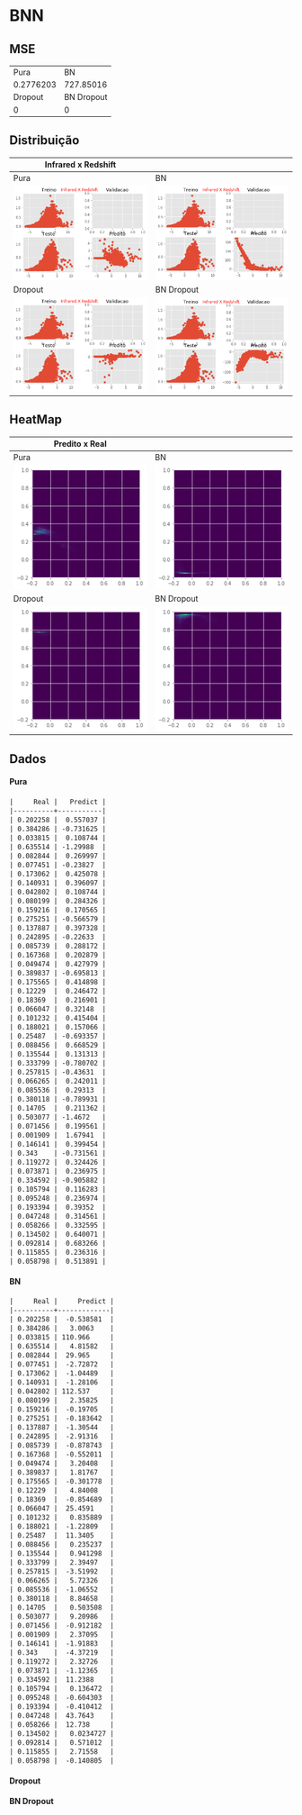 
# BNN

## MSE 

|   |    |
|----|----|
| Pura| BN|
|     0.2776203     |     727.85016 |
| Dropout | BN Dropout|
|         0  |      0 |


## Distribuição 

|  Infrared x Redshift  |    |
|----|----|
| Pura| BN|
|     ![](pure.png)     |     ![](bn.png) |
| Dropout | BN Dropout|
|         ![](dp.png)  |      ![](dpbn.png) |


## HeatMap 

|  Predito x Real  |    |
|----|----|
| Pura| BN|
|     ![](pure_hm.png)     |     ![](bn_hm.png) |
| Dropout | BN Dropout|
|         ![](dp_hm.png)  |      ![](dpbn_hm.png) |

## Dados 

#### Pura
````
|     Real |   Predict |
|----------+-----------|
| 0.202258 |  0.557037 |
| 0.384286 | -0.731625 |
| 0.033815 |  0.108744 |
| 0.635514 | -1.29988  |
| 0.082844 |  0.269997 |
| 0.077451 | -0.23827  |
| 0.173062 |  0.425078 |
| 0.140931 |  0.396097 |
| 0.042802 |  0.108744 |
| 0.080199 |  0.284326 |
| 0.159216 |  0.170565 |
| 0.275251 | -0.566579 |
| 0.137887 |  0.397328 |
| 0.242895 | -0.22633  |
| 0.085739 |  0.288172 |
| 0.167368 |  0.202879 |
| 0.049474 |  0.427979 |
| 0.389837 | -0.695813 |
| 0.175565 |  0.414898 |
| 0.12229  |  0.246472 |
| 0.18369  |  0.216901 |
| 0.066047 |  0.32148  |
| 0.101232 |  0.415404 |
| 0.188021 |  0.157066 |
| 0.25487  | -0.693357 |
| 0.088456 |  0.668529 |
| 0.135544 |  0.131313 |
| 0.333799 | -0.780702 |
| 0.257815 | -0.43631  |
| 0.066265 |  0.242011 |
| 0.085536 |  0.29313  |
| 0.380118 | -0.789931 |
| 0.14705  |  0.211362 |
| 0.503077 | -1.4672   |
| 0.071456 |  0.199561 |
| 0.001909 |  1.67941  |
| 0.146141 |  0.399454 |
| 0.343    | -0.731561 |
| 0.119272 |  0.324426 |
| 0.073871 |  0.236975 |
| 0.334592 | -0.905882 |
| 0.105794 |  0.116283 |
| 0.095248 |  0.236974 |
| 0.193394 |  0.39352  |
| 0.047248 |  0.314561 |
| 0.058266 |  0.332595 |
| 0.134502 |  0.640071 |
| 0.092814 |  0.683266 |
| 0.115855 |  0.236316 |
| 0.058798 |  0.513891 |
````
#### BN
````
|     Real |     Predict |
|----------+-------------|
| 0.202258 |  -0.538581  |
| 0.384286 |   3.0063    |
| 0.033815 | 110.966     |
| 0.635514 |   4.81582   |
| 0.082844 |  29.965     |
| 0.077451 |  -2.72872   |
| 0.173062 |  -1.04489   |
| 0.140931 |  -1.28106   |
| 0.042802 | 112.537     |
| 0.080199 |   2.35825   |
| 0.159216 |  -0.19705   |
| 0.275251 |  -0.183642  |
| 0.137887 |  -1.30544   |
| 0.242895 |  -2.91316   |
| 0.085739 |  -0.878743  |
| 0.167368 |  -0.552011  |
| 0.049474 |   3.20408   |
| 0.389837 |   1.81767   |
| 0.175565 |  -0.301778  |
| 0.12229  |   4.84008   |
| 0.18369  |  -0.854689  |
| 0.066047 |  25.4591    |
| 0.101232 |   0.835889  |
| 0.188021 |  -1.22809   |
| 0.25487  |  11.3405    |
| 0.088456 |   0.235237  |
| 0.135544 |   0.941298  |
| 0.333799 |   2.39497   |
| 0.257815 |  -3.51992   |
| 0.066265 |   5.72326   |
| 0.085536 |  -1.06552   |
| 0.380118 |   8.84658   |
| 0.14705  |   0.503508  |
| 0.503077 |   9.20986   |
| 0.071456 |  -0.912182  |
| 0.001909 |   2.37095   |
| 0.146141 |  -1.91883   |
| 0.343    |  -4.37219   |
| 0.119272 |   2.32726   |
| 0.073871 |  -1.12365   |
| 0.334592 |  11.2388    |
| 0.105794 |   0.136472  |
| 0.095248 |  -0.604303  |
| 0.193394 |  -0.410412  |
| 0.047248 |  43.7643    |
| 0.058266 |  12.738     |
| 0.134502 |   0.0234727 |
| 0.092814 |   0.571012  |
| 0.115855 |   2.71558   |
| 0.058798 |  -0.140805  |
````

#### Dropout

#### BN Dropout
